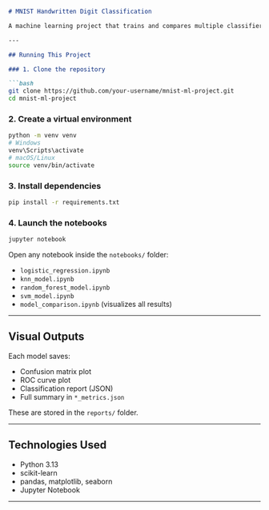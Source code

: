 ```markdown
# MNIST Handwritten Digit Classification

A machine learning project that trains and compares multiple classifiers on the MNIST digit dataset using Python and Scikit-learn.

---

## Running This Project

### 1. Clone the repository

```bash
git clone https://github.com/your-username/mnist-ml-project.git
cd mnist-ml-project
````

### 2. Create a virtual environment

```bash
python -m venv venv
# Windows
venv\Scripts\activate
# macOS/Linux
source venv/bin/activate
```

### 3. Install dependencies

```bash
pip install -r requirements.txt
```

### 4. Launch the notebooks

```bash
jupyter notebook
```

Open any notebook inside the `notebooks/` folder:

* `logistic_regression.ipynb`
* `knn_model.ipynb`
* `random_forest_model.ipynb`
* `svm_model.ipynb`
* `model_comparison.ipynb` (visualizes all results)

---

## Visual Outputs

Each model saves:

* Confusion matrix plot
* ROC curve plot
* Classification report (JSON)
* Full summary in `*_metrics.json`

These are stored in the `reports/` folder.

---

## Technologies Used

* Python 3.13
* scikit-learn
* pandas, matplotlib, seaborn
* Jupyter Notebook

---
